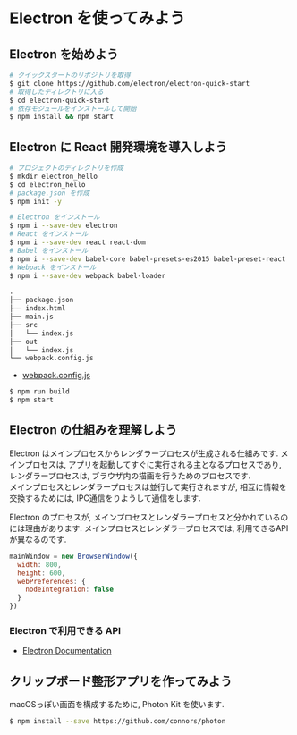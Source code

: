 # Electron を使ってみよう

## Electron を始めよう

```bash
# クイックスタートのリポジトリを取得
$ git clone https://github.com/electron/electron-quick-start
# 取得したディレクトリに入る
$ cd electron-quick-start
# 依存モジュールをインストールして開始
$ npm install && npm start
```

## Electron に React 開発環境を導入しよう

```bash
# プロジェクトのディレクトリを作成
$ mkdir electron_hello
$ cd electron_hello
# package.json を作成
$ npm init -y
```

```bash
# Electron をインストール
$ npm i --save-dev electron
# React をインストール
$ npm i --save-dev react react-dom
# Babel をインストール
$ npm i --save-dev babel-core babel-presets-es2015 babel-preset-react 
# Webpack をインストール
$ npm i --save-dev webpack babel-loader
```

``` txt
.
├── package.json
├── index.html
├── main.js
├── src
│   └── index.js
├── out
│   └── index.js
└── webpack.config.js
```

- [webpack.config.js](examples/electron_hello/webpack.config.js)

```bash
$ npm run build
$ npm start
```


## Electron の仕組みを理解しよう
Electron はメインプロセスからレンダラープロセスが生成される仕組みです.
メインプロセスは, アプリを起動してすぐに実行される主となるプロセスであり, 
レンダラープロセスは, ブラウザ内の描画を行うためのプロセスです.<br>
メインプロセスとレンダラープロセスは並行して実行されますが, 相互に情報を交換するためには,
IPC通信をりようして通信をします.

Electron のプロセスが, メインプロセスとレンダラープロセスと分かれているのには理由があります.
メインプロセスとレンダラープロセスでは, 利用できるAPIが異なるのです.

```js
mainWindow = new BrowserWindow({
  width: 800,
  height: 600,
  webPreferences: { 
    nodeIntegration: false
  }
})
```

### Electron で利用できる API

- [Electron Documentation](https://electron.atom.io/docs/api/)

## クリップボード整形アプリを作ってみよう

macOSっぽい画面を構成するために, Photon Kit を使います.
```bash
$ npm install --save https://github.com/connors/photon
```
